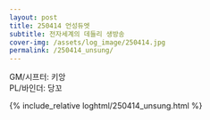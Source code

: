 ```yaml
---
layout: post
title: 250414 언성듀엣
subtitle: 전자세계의 데들리 생방송
cover-img: /assets/log_image/250414.jpg
permalink: /250414_unsung/
---
```


GM/시프터: 키앙  
PL/바인더: 당꼬


{% include_relative loghtml/250414_unsung.html %}
